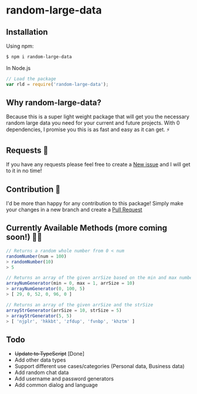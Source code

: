# random-large-data

## Installation
Using npm:
```bash
$ npm i random-large-data
```

In Node.js
```js
// Load the package
var rld = require('random-large-data');
```

## Why random-large-data? 
Because this is a super light weight package that will get you the necessary random large data you need for your current and future projects. With 0 dependencies, I promise you this is as fast and easy as it can get. ⚡️

## Requests 👀
If you have any requests please feel free to create a [New issue](https://github.com/jenesh/random-large-data/issues) and I will get to it in no time!

## Contribution 🙌
I'd be more than happy for any contribution to this package! Simply make your changes in a new branch and create a [Pull Request](https://github.com/jenesh/random-large-data/pulls)

## Currently Available Methods (more coming soon!) 👨‍💻

```js
// Returns a random whole number from 0 < num
randomNumber(num = 100)
> randomNumber(10)
> 5

// Returns an array of the given arrSize based on the min and max number
arrayNumGenerator(min = 0, max = 1, arrSize = 10)
> arrayNumGenerator(0, 100, 5)
> [ 29, 0, 52, 0, 96, 0 ]

// Returns an array of the given arrSize and the strSize
arrayStrGenerator(arrSize = 10, strSize = 5)
> arrayStrGenerator(5, 5)
> [ 'njplr', 'hkkbt', 'zfdup', 'fvnbp', 'khztm' ]
```

## Todo
- ~~Update to TypeScript~~ [Done]
- Add other data types
- Support different use cases/categories (Personal data, Business data)
- Add random chat data
- Add username and password generators
- Add common dialog and language